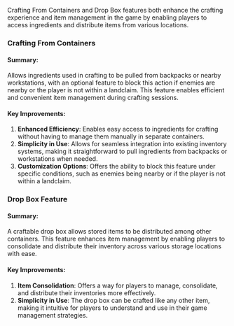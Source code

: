 Crafting From Containers and Drop Box features both enhance the crafting experience and item management in the game by
enabling players to access ingredients and distribute items from various locations.

### Crafting From Containers

#### Summary:

Allows ingredients used in crafting to be pulled from backpacks or nearby workstations, with an optional feature to
block this action if enemies are nearby or the player is not within a landclaim. This feature enables efficient and
convenient item management during crafting sessions.

#### Key Improvements:

1. **Enhanced Efficiency**: Enables easy access to ingredients for crafting without having to manage them manually in
   separate containers.
2. **Simplicity in Use**: Allows for seamless integration into existing inventory systems, making it straightforward to
   pull ingredients from backpacks or workstations when needed.
3. **Customization Options**: Offers the ability to block this feature under specific conditions, such as enemies being
   nearby or if the player is not within a landclaim.


### Drop Box Feature

#### Summary:

A craftable drop box allows stored items to be distributed among other containers. This feature enhances item management
by enabling players to consolidate and distribute their inventory across various storage locations with ease.

#### Key Improvements:

1. **Item Consolidation**: Offers a way for players to manage, consolidate, and distribute their inventories more
   effectively.
2. **Simplicity in Use**: The drop box can be crafted like any other item, making it intuitive for players to understand
   and use in their game management strategies.

